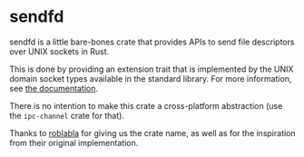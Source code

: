 # sendfd

sendfd is a little bare-bones crate that provides APIs to send file descriptors over UNIX sockets in
Rust.

This is done by providing an extension trait that is implemented by the UNIX domain socket types
available in the standard library. For more information, see [the documentation].

There is no intention to make this crate a cross-platform abstraction (use the `ipc-channel` crate
for that).

Thanks to [roblabla] for giving us the crate name, as well as for the inspiration
from their original implementation.

[the documentation]: https://docs.rs/sendfd
[roblabla]: https://github.com/roblabla
